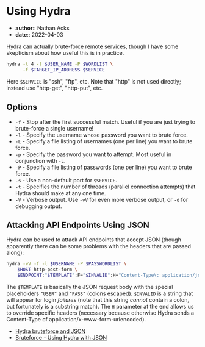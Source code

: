 # Using Hydra

* **author**:: Nathan Acks  
* **date**:: 2022-04-03

Hydra can actually brute-force remote services, though I have some skepticism about how useful this is in practice.

```bash
hydra -t 4 -l $USER_NAME -P $WORDLIST \
      -f $TARGET_IP_ADDRESS $SERVICE
```

Here `$SERVICE` is "ssh", "ftp", etc. Note that "http" is not used directly; instead use "http-get", "http-put", etc.

## Options

* `-f` - Stop after the first successful match. Useful if you are just trying to brute-force a single username!
* `-l` - Specify the username whose password you want to brute force.
* `-L` - Specify a file listing of usernames (one per line) you want to brute force.
* `-p` - Specify the password you want to attempt. Most useful in conjunction with `-L`.
* `-P` - Specify a file listing of passwords (one per line) you want to brute force.
* `-s` - Use a non-default port for `$SERVICE`.
* `-t` - Specifies the number of threads (parallel connection attempts) that Hydra should make at any one time.
* `-V` - Verbose output. Use `-vV` for even more verbose output, or `-d` for debugging output.

## Attacking API Endpoints Using JSON

Hydra can be used to attack API endpoints that accept JSON (though apparently there can be some problems with the headers that are passed along):

```bash
hydra -vV -f -l $USERNAME -P $PASSWORDLIST \
	$HOST http-post-form \
	$ENDPOINT:"$TEMPLATE":F="$INVALID":H="Content-Type\: application/json"
```

The `$TEMPLATE` is basically the JSON request body with the special placeholders `^USER^` and `^PASS^` (colons escaped). `$INVALID` is a string that will appear for login *failures* (note that this string *cannot* contain a colon, but fortunately is a substring match). The `H` parameter at the end allows us to override specific headers (necessary because otherwise Hydra sends a Content-Type of application/x-www-form-urlencoded).

* [Hydra bruteforce and JSON](https://security.stackexchange.com/questions/57839/hydra-bruteforce-and-json)
* [Bruteforce - Using Hydra with JSON](https://security.stackexchange.com/questions/203501/bruteforce-using-hydra-with-json)
